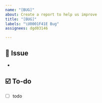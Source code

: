 ```yaml
---
name: "[BUG]"
about: Create a report to help us improve
title: "[BUG]"
labels: "\U0001F41E Bug"
assignees: dgd03146

---
```


## 📌 Issue
<!-- Describe the related issue. -->
- 

## ☑️ To-do
<!--  Write a list of the tasks to be done. -->
- [ ] todo
